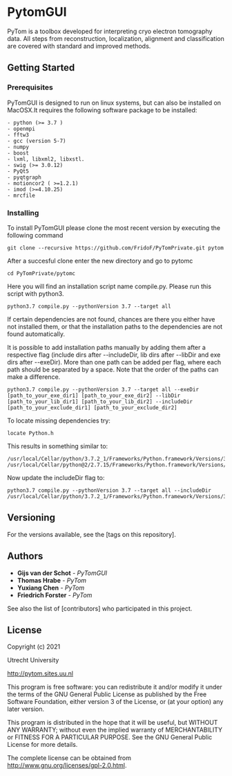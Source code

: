 # PytomGUI

PyTom is a toolbox developed for interpreting cryo electron tomography data. All steps from reconstruction, localization, alignment and classification are covered with standard and improved methods.

## Getting Started



### Prerequisites

PyTomGUI is designed to run on linux systems, but can also be installed on MacOSX.It requires the following software package to be installed:

```
- python (>= 3.7 )
- openmpi 
- fftw3
- gcc (version 5-7) 
- numpy
- boost
- lxml, libxml2, libxstl. 
- swig (>= 3.0.12)
- PyQt5
- pyqtgraph
- motioncor2 ( >=1.2.1)
- imod (>=4.10.25)
- mrcfile
```

### Installing

To install PyTomGUI please clone the most recent version by executing the following command 

```
git clone --recursive https://github.com/FridoF/PyTomPrivate.git pytom
```

After a succesful clone enter the new directory and go to pytomc
```
cd PyTomPrivate/pytomc
```

Here you will find an installation script name compile.py. Please run this script with python3. 
```
python3.7 compile.py --pythonVersion 3.7 --target all 
```

If certain dependencies are not found, chances are there you either have not installed them, or that the installation paths to the dependencies are not found automatically. 

It is possible to add installation paths manually by adding them after a respective flag (include dirs after --includeDir, lib dirs after --libDir and exe dirs after --exeDir). More than one path can be added per flag, where each path should be separated by a space. Note that the order of the paths can make a difference.

```
python3.7 compile.py --pythonVersion 3.7 --target all --exeDir [path_to_your_exe_dir1] [path_to_your_exe_dir2] --libDir [path_to_your_lib_dir1] [path_to_your_lib_dir2] --includeDir [path_to_your_exclude_dir1] [path_to_your_exclude_dir2] 
```

To locate missing dependencies try:

```
locate Python.h
```

This results in something similar to:
```
/usr/local/Cellar/python/3.7.2_1/Frameworks/Python.framework/Versions/3.7/include/python3.7m/Python.h
/usr/local/Cellar/python@2/2.7.15/Frameworks/Python.framework/Versions/2.7/include/python2.7/Python.h
```

Now update the includeDir flag to:

```
python3.7 compile.py --pythonVersion 3.7 --target all --includeDir /usr/local/Cellar/python/3.7.2_1/Frameworks/Python.framework/Versions/3.7/include/python3.7m/
```

## Versioning

For the versions available, see the [tags on this repository]. 

## Authors

* **Gijs van der Schot** - *PyTomGUI* 
* **Thomas Hrabe**       - *PyTom* 
* **Yuxiang Chen**       - *PyTom*
* **Friedrich Forster**  - *PyTom* 

See also the list of [contributors] who participated in this project.

## License

Copyright (c) 2021

Utrecht University

http://pytom.sites.uu.nl

This program is free software: you can redistribute it and/or modify
it under the terms of the GNU General Public License as published by
the Free Software Foundation, either version 3 of the License, or
(at your option) any later version.

This program is distributed in the hope that it will be useful,
but WITHOUT ANY WARRANTY; without even the implied warranty of
MERCHANTABILITY or FITNESS FOR A PARTICULAR PURPOSE.  See the
GNU General Public License for more details.

The complete license can be obtained from 
http://www.gnu.org/licenses/gpl-2.0.html.
